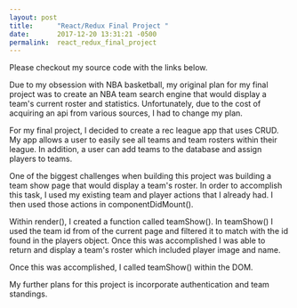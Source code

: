 ```yaml
---
layout: post
title:      "React/Redux Final Project "
date:       2017-12-20 13:31:21 -0500
permalink:  react_redux_final_project
---
```



Please checkout my source code with the links below.

[](http://github.com/samsonyuwono/rec-league-app/tree/master/rec-league-api)
[](http://github.com/samsonyuwono/rec-league-app/tree/master/rec-league-client)

Due to my obsession with NBA basketball, my original plan for my final project was to create an NBA team search engine that would display a team's current roster and statistics. Unfortunately, due to the cost of acquiring an api from various sources, I had to change my plan.

For my final project,  I decided to create a rec league app that uses CRUD. My app allows a user to easily see all teams and team rosters within their league. In addition, a user can add teams to the database and assign players to teams.

One of the biggest challenges when building this project was building a team show page that would display a team's roster. In order to accomplish this task, I used my existing team and player actions that I already had. I then used those actions in componentDidMount().

<blockquote class="imgur-embed-pub" lang="en" data-id="a/GBQB7"><a href="//imgur.com/GBQB7"></a></blockquote><script async src="//s.imgur.com/min/embed.js" charset="utf-8"></script>

Within render(), I created a function called teamShow(). In teamShow() I used the team id  from of the current page and filtered it to match with the id found in the players object. Once this was accomplished I was able to return and display a team's roster which included player image and name.

<blockquote class="imgur-embed-pub" lang="en" data-id="a/kpNnl"><a href="//imgur.com/kpNnl"></a></blockquote><script async src="//s.imgur.com/min/embed.js" charset="utf-8"></script>

Once this was accomplished, I called teamShow() within the DOM.

My further plans for this project is incorporate authentication and team standings. 

